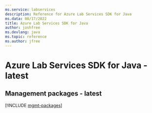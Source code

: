 ```yaml
---
ms.service: labservices
description: Reference for Azure Lab Services SDK for Java
ms.data: 08/17/2022
title: Azure Lab Services SDK for Java
author: joshfree
ms.devlang: java
ms.topic: reference
ms.author: jfree
---
```

# Azure Lab Services SDK for Java - latest

## Management packages - latest
[!INCLUDE [mgmt-packages](lab-services-mgmt-index.md)]